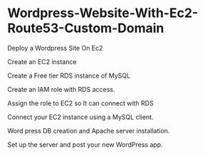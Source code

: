 # Wordpress-Website-With-Ec2-Route53-Custom-Domain
Deploy a Wordpress Site On Ec2 

Create an EC2 instance

Create a Free tier RDS instance of MySQL

Create an IAM role with RDS access.

Assign the role to EC2 so It can connect with RDS

Connect your EC2 instance using a MySQL client.

Word press DB creation and Apache server installation.

Set up the server and post your new WordPress app.

